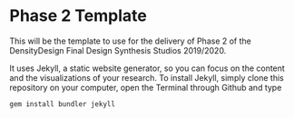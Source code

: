# Phase 2 Template
This will be the template to use for the delivery of Phase 2 of the DensityDesign Final Design Synthesis Studios 2019/2020.

It uses Jekyll, a static website generator, so you can focus on the content and the visualizations of your research. To install Jekyll, simply clone this repository on your computer, open the Terminal through Github and type

`gem install bundler jekyll`
